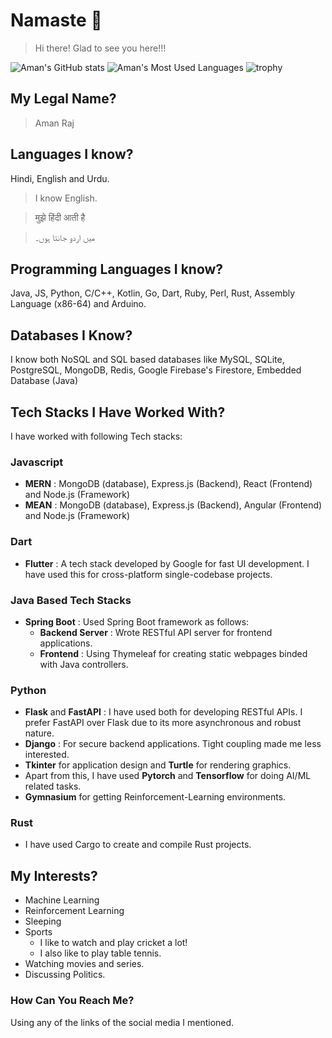 # Namaste 🙏
> Hi there! 
> Glad to see you here!!! 


![Aman's GitHub stats](https://github-readme-stats.vercel.app/api?username=amanfoundongithub&theme=chartreuse-dark&show_icons=true)
![Aman's Most Used Languages](https://github-readme-stats.vercel.app/api/top-langs/?username=amanfoundongithub&layout=compact&langs_count=10&theme=chartreuse-dark)
![trophy](https://github-profile-trophy.vercel.app/?username=amanfoundongithub&theme=dark)

## My Legal Name? 
> Aman Raj 

## Languages I know?
Hindi, English and Urdu.

> I know English.

> मुझे हिंदी आती है

> میں اردو جانتا ہوں۔
## Programming Languages I know?
Java, JS, Python, C/C++, Kotlin, Go, Dart, Ruby, Perl, Rust, Assembly Language (x86-64) and Arduino. 

## Databases I Know? 
I know both NoSQL and SQL based databases like MySQL, SQLite, PostgreSQL, MongoDB, Redis, Google Firebase's Firestore, Embedded Database (Java)

## Tech Stacks I Have Worked With?
I have worked with following Tech stacks:

### Javascript
- **MERN** : MongoDB (database), Express.js (Backend), React (Frontend)   and Node.js (Framework)
- **MEAN** : MongoDB (database), Express.js (Backend), Angular (Frontend) and Node.js (Framework)

### Dart
- **Flutter** : A tech stack developed by Google for fast UI development. I have used this for cross-platform single-codebase projects.

### Java Based Tech Stacks
- **Spring Boot** : Used Spring Boot framework as follows:
  - **Backend Server** : Wrote RESTful API server for frontend applications.
  - **Frontend** : Using Thymeleaf for creating static webpages binded with Java controllers.

### Python
- **Flask** and **FastAPI** : I have used both for developing RESTful APIs. I prefer FastAPI over Flask
due to its more asynchronous and robust nature.
- **Django** : For secure backend applications. Tight coupling made me less interested. 
- **Tkinter** for application design and **Turtle** for rendering graphics.
- Apart from this, I have used **Pytorch** and **Tensorflow** for doing AI/ML related tasks.
- **Gymnasium** for getting Reinforcement-Learning environments. 

### Rust
- I have used Cargo to create and compile Rust projects. 


## My Interests? 
- Machine Learning
- Reinforcement Learning
- Sleeping
- Sports
  - I like to watch and play cricket a lot!
  - I also like to play table tennis.
- Watching movies and series.
- Discussing Politics.


### How Can You Reach Me?
Using any of the links of the social media I mentioned. 




<!---
amanfoundongithub/amanfoundongithub is a ✨ special ✨ repository because its `README.md` (this file) appears on your GitHub profile.
You can click the Preview link to take a look at your changes.
--->
